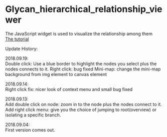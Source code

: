 # Glycan_hierarchical_relationship_viewer
The JavaScript widget is used to visualize the relationship among them
<br><a href="index.html">The tutorial</a><br>

Update History:

2018.09.19:<br>
Double click: Use a blue border to highlight the nodes you select plus the nodes connects to it.
Right click: bug fixed
Mini-map: change the mini-map background from img element to canvas element

2018.09.14:<br>
Right click fix: nicer look of context menu and small bug fixed<br>

2018.09.13:<br>
Add double click on node: zoom in to the node plus the nodes connect to it.<br>
Add right click menu: give you the choice of jumping to root(overview) or isolating a specific branch.<br>

2018.09.04:<br>
First version comes out.<br>
